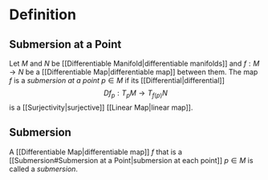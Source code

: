 # Definition
## Submersion at a Point
Let $M$ and $N$ be [[Differentiable Manifold|differentiable manifolds]] and $f : M \to N$ be a [[Differentiable Map|differentiable map]] between them. The map $f$ is a *submersion at a point* $p \in M$ if its [[Differential|differential]] $$Df_p : T_pM \to T_{f(p)}N$$ is a [[Surjectivity|surjective]] [[Linear Map|linear map]].
## Submersion
A [[Differentiable Map|differentiable map]] $f$ that is a [[Submersion#Submersion at a Point|submersion at each point]] $p \in M$ is called a *submersion*. 